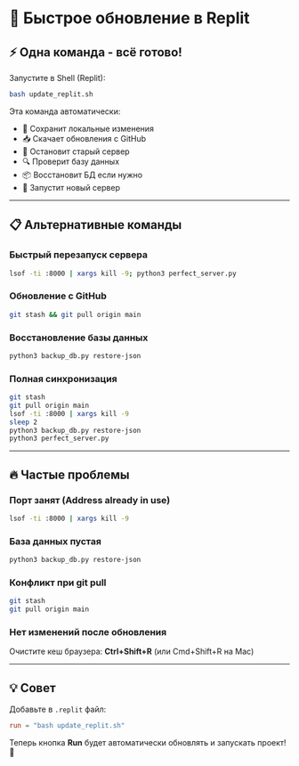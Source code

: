 # 🚀 Быстрое обновление в Replit

## ⚡ Одна команда - всё готово!

Запустите в Shell (Replit):

```bash
bash update_replit.sh
```

Эта команда автоматически:
- 💾 Сохранит локальные изменения
- 📥 Скачает обновления с GitHub
- 🛑 Остановит старый сервер
- 🔍 Проверит базу данных
- 📦 Восстановит БД если нужно
- 🚀 Запустит новый сервер

---

## 📋 Альтернативные команды

### Быстрый перезапуск сервера
```bash
lsof -ti :8000 | xargs kill -9; python3 perfect_server.py
```

### Обновление с GitHub
```bash
git stash && git pull origin main
```

### Восстановление базы данных
```bash
python3 backup_db.py restore-json
```

### Полная синхронизация
```bash
git stash
git pull origin main
lsof -ti :8000 | xargs kill -9
sleep 2
python3 backup_db.py restore-json
python3 perfect_server.py
```

---

## 🔥 Частые проблемы

### Порт занят (Address already in use)
```bash
lsof -ti :8000 | xargs kill -9
```

### База данных пустая
```bash
python3 backup_db.py restore-json
```

### Конфликт при git pull
```bash
git stash
git pull origin main
```

### Нет изменений после обновления
Очистите кеш браузера: **Ctrl+Shift+R** (или Cmd+Shift+R на Mac)

---

## 💡 Совет

Добавьте в `.replit` файл:

```toml
run = "bash update_replit.sh"
```

Теперь кнопка **Run** будет автоматически обновлять и запускать проект! 🎉


